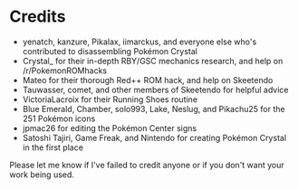 # Credits

* yenatch, kanzure, Pikalax, iimarckus, and everyone else who's contributed to disassembling Pokémon Crystal
* Crystal_ for their in-depth RBY/GSC mechanics research, and help on /r/PokemonROMhacks
* Mateo for their thorough Red++ ROM hack, and help on Skeetendo
* Tauwasser, comet, and other members of Skeetendo for helpful advice
* VictoriaLacroix for their Running Shoes routine
* Blue Emerald, Chamber, solo993, Lake, Neslug, and Pikachu25 for the 251 Pokémon icons
* jpmac26 for editing the Pokémon Center signs
* Satoshi Tajiri, Game Freak, and Nintendo for creating Pokémon Crystal in the first place

Please let me know if I've failed to credit anyone or if you don't want your work being used.

